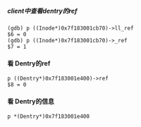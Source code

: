 ##### client中查看dentry的ref
```
(gdb) p ((Inode*)0x7f183001cb70)->ll_ref
$6 = 0
(gdb) p ((Inode*)0x7f183001cb70)->_ref
$7 = 1
```
#### 看 Dentry的ref
```
p ((Dentry*)0x7f183001e400)->ref
$8 = 0
```
#### 看 Dentry的信息
```
p *(Dentry*)0x7f183001e400
```
